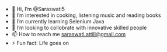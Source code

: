 - 👋 Hi, I’m @Saraswati5
- 👀 I’m interested in cooking, listening music and reading books
- 🌱 I’m currently learning Selenium Java
- 💞️ I’m looking to collobrate with innovative skilled people
- 📫 How to reach me saraswati.attili@gmail.com
- ⚡ Fun fact: Life goes on

<!---
Saraswati5/Saraswati5 is a ✨ special ✨ repository because its `README.md` (this file) appears on your GitHub profile.
You can click the Preview link to take a look at your changes.
--->
